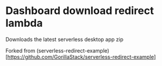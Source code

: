 # Dashboard download redirect lambda

Downloads the latest serverless desktop app zip

Forked from (serverless-redirect-example)[https://github.com/GorillaStack/serverless-redirect-example]
